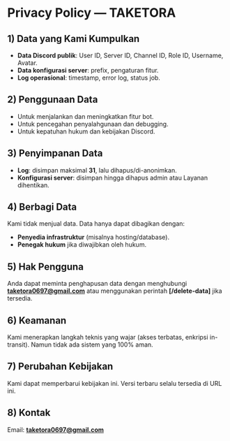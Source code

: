 # Privacy Policy — TAKETORA


## 1) Data yang Kami Kumpulkan
- **Data Discord publik**: User ID, Server ID, Channel ID, Role ID, Username, Avatar.
- **Data konfigurasi server**: prefix, pengaturan fitur.
- **Log operasional**: timestamp, error log, status job.

## 2) Penggunaan Data
- Untuk menjalankan dan meningkatkan fitur bot.
- Untuk pencegahan penyalahgunaan dan debugging.
- Untuk kepatuhan hukum dan kebijakan Discord.

## 3) Penyimpanan Data
- **Log**: disimpan maksimal **31**, lalu dihapus/di-anonimkan.
- **Konfigurasi server**: disimpan hingga dihapus admin atau Layanan dihentikan.

## 4) Berbagi Data
Kami tidak menjual data. Data hanya dapat dibagikan dengan:
- **Penyedia infrastruktur** (misalnya hosting/database).
- **Penegak hukum** jika diwajibkan oleh hukum.

## 5) Hak Pengguna
Anda dapat meminta penghapusan data dengan menghubungi **taketora0697@gmail.com** atau menggunakan perintah **[/delete-data]** jika tersedia.

## 6) Keamanan
Kami menerapkan langkah teknis yang wajar (akses terbatas, enkripsi in-transit). Namun tidak ada sistem yang 100% aman.

## 7) Perubahan Kebijakan
Kami dapat memperbarui kebijakan ini. Versi terbaru selalu tersedia di URL ini.

## 8) Kontak
Email: **taketora0697@gmail.com**

